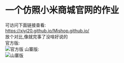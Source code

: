一个仿照小米商城官网的作业
=
可访问下面链接查看:  
https://xiyi20.github.io/Mishop.github.io/  
放个对比,像就完事了没啥好说的  
官方版:  
![官方版](https://raw.githubusercontent.com/xiyi20/Mishop.github.io/main/preview/mishop.png)
山寨版:  
![山寨版](https://raw.githubusercontent.com/xiyi20/Mishop.github.io/main/preview/preview1.png)
